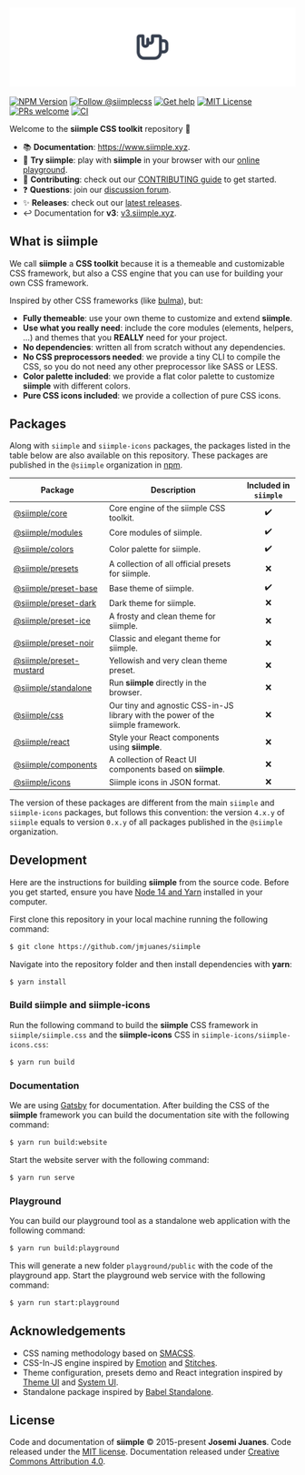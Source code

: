 ![Siimple header](./header.svg)

[![NPM Version](https://badgen.net/npm/v/siimple)](https://npmjs.com/package/siimple)
[![Follow @siimplecss](https://badgen.net/badge/Twitter/siimplecss/blue)](https://twitter.com/siimplecss)
[![Get help](https://badgen.net/badge/Discussions/Join%20us/cyan)](https://github.com/jmjuanes/siimple/discussions)
[![MIT License](https://badgen.net/github/license/jmjuanes/siimple)](https://github.com/jmjuanes/siimple)
[![PRs welcome](https://badgen.net/badge/PR/Welcome/green)](https://github.com/jmjuanes/siimple)
[![CI](https://github.com/jmjuanes/siimple/actions/workflows/ci.yml/badge.svg)](https://github.com/jmjuanes/siimple/actions/workflows/ci.yml)

Welcome to the **siimple CSS toolkit** repository :tada: 

- :books: **Documentation**: https://www.siimple.xyz.
- :pencil: **Try siimple**: play with **siimple** in your browser with our [online playground](https://www.siimple.xyz/playground).
- :pray: **Contributing**: check out our [CONTRIBUTING guide](/CONTRIBUTING.md) to get started.
- :question: **Questions**: join our [discussion forum](https://github.com/jmjuanes/siimple/discussions).
- :sparkles: **Releases**: check out our [latest releases](https://github.com/jmjuanes/siimple/releases).
- :leftwards_arrow_with_hook: Documentation for **v3**: [v3.siimple.xyz](https://v3.siimple.xyz).

## What is siimple

We call **siimple** a **CSS toolkit** because it is a themeable and customizable CSS framework, but also a CSS engine that you can use for building your own CSS framework.

Inspired by other CSS frameworks (like [bulma](https://bulma.io)), but:

- **Fully themeable**: use your own theme to customize and extend **siimple**. 
- **Use what you really need**: include the core modules (elements, helpers, ...) and themes that you **REALLY** need for your project.
- **No dependencies**: written all from scratch without any dependencies.
- **No CSS preprocessors needed**: we provide a tiny CLI to compile the CSS, so you do not need any other preprocessor like SASS or LESS.
- **Color palette included**: we provide a flat color palette to customize **siimple** with different colors.
- **Pure CSS icons included**: we provide a collection of pure CSS icons.

## Packages

Along with `siimple` and `siimple-icons` packages, the packages listed in the table below are also available on this repository. These packages are published in the `@siimple` organization in [npm](https://npmjs.com).

| Package | Description | Included in `siimple` |
|---------|-------------|:---------------------:|
| [@siimple/core](https://github.com/jmjuanes/siimple/tree/main/packages/core/) | Core engine of the siimple CSS toolkit. | :heavy_check_mark: |
| [@siimple/modules](https://github.com/jmjuanes/siimple/tree/main/packages/modules/) | Core modules of siimple. | :heavy_check_mark: |
| [@siimple/colors](https://github.com/jmjuanes/siimple/tree/main/packages/colors/) | Color palette for siimple. | :heavy_check_mark: |
| [@siimple/presets](https://github.com/jmjuanes/siimple/tree/main/packages/presets/) | A collection of all official presets for siimple. | :x: |
| [@siimple/preset-base](https://github.com/jmjuanes/siimple/tree/main/packages/preset-base/) | Base theme of siimple. | :heavy_check_mark: |
| [@siimple/preset-dark](https://github.com/jmjuanes/siimple/tree/main/packages/preset-dark/) | Dark theme for siimple. | :x: |
| [@siimple/preset-ice](https://github.com/jmjuanes/siimple/tree/main/packages/preset-ice/) | A frosty and clean theme for siimple. | :x: |
| [@siimple/preset-noir](https://github.com/jmjuanes/siimple/tree/main/packages/preset-noir/) | Classic and elegant theme for siimple. | :x: |
| [@siimple/preset-mustard](https://github.com/jmjuanes/siimple/tree/main/packages/preset-mustard/) | Yellowish and very clean theme preset. | :x: |
| [@siimple/standalone](https://github.com/jmjuanes/siimple/tree/main/packages/standalone/) | Run **siimple** directly in the browser. | :x: |
| [@siimple/css](https://github.com/jmjuanes/siimple/tree/main/packages/css/) | Our tiny and agnostic CSS-in-JS library with the power of the siimple framework. | :x: |
| [@siimple/react](https://github.com/jmjuanes/siimple/tree/main/packages/react/) | Style your React components using **siimple**. | :x: |
| [@siimple/components](https://github.com/jmjuanes/siimple/tree/main/packages/components/) | A collection of React UI components based on **siimple**. | :x: |
| [@siimple/icons](https://github.com/jmjuanes/siimple/tree/main/packages/icons/) | Siimple icons in JSON format. | :x: |

The version of these packages are different from the main `siimple` and `siimple-icons` packages, but follows this convention: the version `4.x.y` of `siimple` equals to version `0.x.y` of all packages published in the `@siimple` organization.

## Development

Here are the instructions for building **siimple** from the source code. Before you get started, ensure you have [Node 14 and Yarn](https://nodejs.org/en/download/) installed in your computer.

First clone this repository in your local machine running the following command:

```bash
$ git clone https://github.com/jmjuanes/siimple
```

Navigate into the repository folder and then install dependencies with **yarn**:

```bash
$ yarn install
```

### Build siimple and siimple-icons

Run the following command to build the **siimple** CSS framework in `siimple/siimple.css` and the **siimple-icons** CSS in `siimple-icons/siimple-icons.css`:

```bash
$ yarn run build
```

### Documentation

We are using [Gatsby](https://www.gatsbyjs.com/) for documentation. After building the CSS of the **siimple** framework you can build the documentation site with the following command:

```bash
$ yarn run build:website
```

Start the website server with the following command:

```bash
$ yarn run serve
```

### Playground

You can build our playground tool as a standalone web application with the following command:

```bash
$ yarn run build:playground
```

This will generate a new folder `playground/public` with the code of the playground app. Start the playground web service with the following command:

```bash
$ yarn run start:playground
``` 

## Acknowledgements

- CSS naming methodology based on [SMACSS](http://smacss.com).
- CSS-In-JS engine inspired by [Emotion](https://emotion.sh) and [Stitches](https://stitches.dev).
- Theme configuration, presets demo and React integration inspired by [Theme UI](https://theme-ui.com) and [System UI](https://system-ui.com).
- Standalone package inspired by [Babel Standalone](https://babel.dev).

## License

Code and documentation of **siimple** &copy; 2015-present **Josemi Juanes**. Code released under the [MIT license](./LICENSE). Documentation released under [Creative Commons Attribution 4.0](https://creativecommons.org/licenses/by/4.0/).
